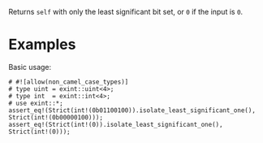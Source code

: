 Returns `self` with only the least significant bit set, or `0` if the input is `0`.

# Examples

Basic usage:

```
# #![allow(non_camel_case_types)]
# type uint = exint::uint<4>;
# type int  = exint::int<4>;
# use exint::*;
assert_eq!(Strict(int!(0b01100100)).isolate_least_significant_one(), Strict(int!(0b00000100)));
assert_eq!(Strict(int!(0)).isolate_least_significant_one(), Strict(int!(0)));
```
